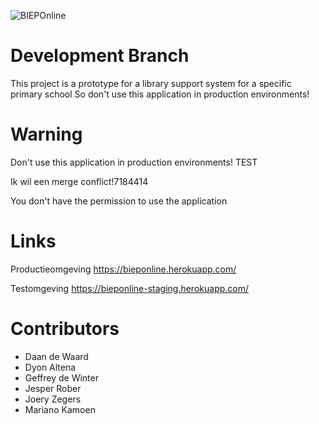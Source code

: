 ![BIEPOnline](https://github.com/Joery/BIEPOnline/raw/staging/public/img/Logo.png)

# Development Branch
This project is a prototype for a library support system for a specific primary school
So don't use this application in production environments!

# Warning
Don't use this application in production environments!
TEST

Ik wil een merge conflict!7184414

You don't have the permission to use the application

# Links
Productieomgeving
https://bieponline.herokuapp.com/

Testomgeving
https://bieponline-staging.herokuapp.com/

# Contributors
* Daan de Waard
* Dyon Altena
* Geffrey de Winter
* Jesper Rober
* Joery Zegers
* Mariano Kamoen

